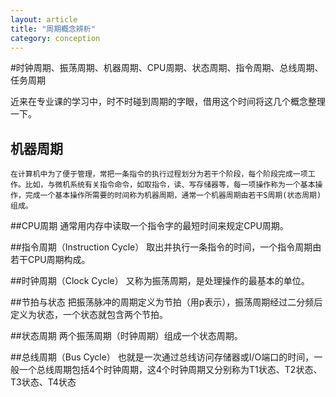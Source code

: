 ```yaml
---
layout: article
title: "周期概念辨析"
category: conception
---
```

#时钟周期、振荡周期、机器周期、CPU周期、状态周期、指令周期、总线周期、任务周期

近来在专业课的学习中，时不时碰到周期的字眼，借用这个时间将这几个概念整理一下。

## 机器周期
	在计算机中为了便于管理，常把一条指令的执行过程划分为若干个阶段，每个阶段完成一项工作。比如，与微机系统有关指令命令，如取指令，读、写存储器等，每一项操作称为一个基本操作，完成一个基本操作所需要的时间称为机器周期，通常一个机器周期由若干S周期(状态周期)组成。

##CPU周期
	通常用内存中读取一个指令字的最短时间来规定CPU周期。

##指令周期（Instruction Cycle）
	取出并执行一条指令的时间，一个指令周期由若干CPU周期构成。

##时钟周期（Clock Cycle）
	又称为振荡周期，是处理操作的最基本的单位。

##节拍与状态
	把振荡脉冲的周期定义为节拍（用p表示），振荡周期经过二分频后定义为状态，一个状态就包含两个节拍。

##状态周期
	两个振荡周期（时钟周期）组成一个状态周期。

##总线周期（Bus Cycle）
	也就是一次通过总线访问存储器或I/O端口的时间，一般一个总线周期包括4个时钟周期，这4个时钟周期又分别称为T1状态、T2状态、T3状态、T4状态
